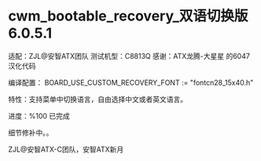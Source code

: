    cwm_bootable_recovery_双语切换版 6.0.5.1
==============================
适配：ZJL@安智ATX团队 测试机型：C8813Q
感谢：ATX龙腾-大星星 的6047汉化代码

编译配置：
BOARD_USE_CUSTOM_RECOVERY_FONT := \"fontcn28_15x40.h\"

特性：支持菜单中切换语言，自由选择中文或者英文语言。

进度：%100 已完成

细节修补中。。

ZJL@安智ATX-C团队，安智ATX新月



